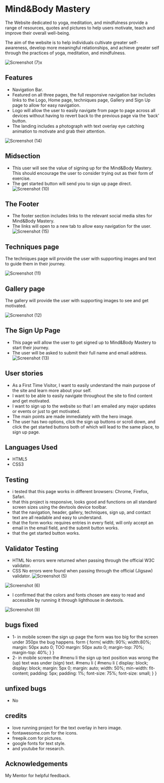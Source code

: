 
# Mind&Body Mastery

The Website dedicated to yoga, meditation, and mindfulness provide a range of resources, quotes and pictures to help users motivate, teach and improve their overall well-being.

The aim of the website is to help individuals cultivate greater self-awareness, develop more meaningful relationships, and achieve greater self through the practices of yoga, meditation, and mindfulness.




![Screenshot (7)x](https://user-images.githubusercontent.com/127791713/229752948-19eecc20-81fa-4d20-b338-6e9d9ca92198.png)


## Features

- Navigation Bar.
- Featured on all three pages, the full responsive navigation bar includes links to the Logo, Home page, techniques page, Gallery and Sign Up page to allow for easy navigation.
- Logo will allow the user to easily navigate from page to page across all devices without having to revert back to the previous page via the ‘back’ button.
- The landing includes a photograph with text overlay eye catching animation to motivate and grab their attention.

![Screenshot (14)](https://user-images.githubusercontent.com/127791713/229758070-43d873e1-988d-4866-8171-50dda53ca90d.png)

## Midsection
- This user will see the value of signing up for the Mind&Body Mastery. This should encourage the user to consider trying out as their form of exercise.
- The get started button will send you to sign up page direct.
![Screenshot (10)](https://user-images.githubusercontent.com/127791713/229758491-eb2236bd-7fc7-4ed8-8575-5ee9b0e139c1.png)

## The Footer

- The footer section includes links to the relevant social media sites for Mind&Body Mastery. 
- The links will open to a new tab to allow easy navigation for the user.
![Screenshot (15)](https://user-images.githubusercontent.com/127791713/229762832-8d7b24fd-6c51-440d-93a6-013f8e80d11b.png)

## Techniques page
The techniques page will provide the user with supporting images and text to guide them in their journey.

![Screenshot (11)](https://user-images.githubusercontent.com/127791713/229764746-54053c62-f51a-41ee-bd41-37c5a765b2d1.png)

## Gallery page

The gallery will provide the user with supporting images to see and get motivated.

![Screenshot (12)](https://user-images.githubusercontent.com/127791713/229763246-2e2dd0a1-99c6-48c3-957c-008106671d25.png)

## The Sign Up Page

- This page will allow the user to get signed up to Mind&Body Mastery to start their journey.
- The user will be asked to submit their full name and email address.
![Screenshot (13)](https://user-images.githubusercontent.com/127791713/229765857-c2c6e07e-71ae-479b-b997-62a6222c2df7.png)

## User stories
- As a First Time Visitor, I want to easily understand the main purpose of the site and learn more about your self.
-  I want to be able to easily navigate throughout the site to find content and get motivated.
- I want to sign up to the website so that I am emailed any major updates or events or just to get motivated.
- The main points are made immediately with the hero image.
- The user has two options, click the sign up buttons or scroll down, and click the get started buttons both of which will lead to the same place, to sign up page.

## Languages Used
- HTML5
- CSS3

## Testing
- i tested that this page works in different browsers: Chrome, Firefox, Safari.
- that this project is responsive, looks good and functions on all standard screen sizes using the devtools device toolbar.
- that the navigation, header, gallery, techniques, sign up, and contact text are all readable and easy to understand.
- that the form works: requires entries in every field, will only accept an email in the email field, and the submit button works.
- that the get started button works.

## Validator Testing
- HTML No errors were returned when passing through the official W3C validator.
- CSS No errors were found when passing through the official (Jigsaw) validator.
![Screenshot (5)](https://user-images.githubusercontent.com/127791713/229769391-ef8cea4e-2141-4eed-9bfd-8b4c1120206c.png)

![Screenshot (6)](https://user-images.githubusercontent.com/127791713/229769688-12dea8a1-8fb2-4445-8481-d3ee01d500d6.png)

- I confirmed that the colors and fonts chosen are easy to read and accessible by running it through lighthouse in devtools.

![Screenshot (9)](https://user-images.githubusercontent.com/127791713/229770748-642ddd5e-2473-480e-998e-dc7ae9e0520b.png)
 
 ## bugs fixed
 - 1- in mobile screen the sign up page the form was too big for the screen under 350px the bug happens.
  form {                                            form{
    width: 90%;                                        width:80%;
    margin: 50px auto 0;              TOO              margin: 50px auto 0;
    margin-top: 70%;                                   margin-top: 40%; 
  }                                                  }
 - 2- in mobile screen the #menu li the sign up text position was wrong the (up) text was under (sign) text.
  #menu li {                                                  #menu li { 
    display: block;                                              display: block;
    margin: 5px 0;                                               margin: auto;
    width: 50%;                                                  min-width: fit-content;
    padding: 5px;                                                padding: 1%;
    font-size: 75%;                                              font-size: small;
  }                                                             }
  
## unfixed bugs 
- No

## credits
- love running project for the text overlay in hero image.
- fontawesome.com for the icons.
- freepik.com for pictures.
- google fonts for text style.
- and youtube for research.

## Acknowledgements
My Mentor for helpful feedback.